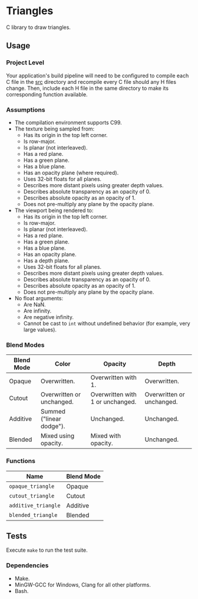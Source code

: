 # Triangles

C library to draw triangles.

## Usage

### Project Level

Your application's build pipeline will need to be configured to compile each C
file in the [src](./src) directory and recompile every C file should any H files
change.  Then, include each H file in the same directory to make its
corresponding function available.

### Assumptions

- The compilation environment supports C99.
- The texture being sampled from:
  - Has its origin in the top left corner.
  - Is row-major.
  - Is planar (not interleaved).
  - Has a red plane.
  - Has a green plane.
  - Has a blue plane.
  - Has an opacity plane (where required).
  - Uses 32-bit floats for all planes.
  - Describes more distant pixels using greater depth values.
  - Describes absolute transparency as an opacity of 0.
  - Describes absolute opacity as an opacity of 1.
  - Does not pre-multiply any plane by the opacity plane.
- The viewport being rendered to:
  - Has its origin in the top left corner.
  - Is row-major.
  - Is planar (not interleaved).
  - Has a red plane.
  - Has a green plane.
  - Has a blue plane.
  - Has an opacity plane.
  - Has a depth plane.
  - Uses 32-bit floats for all planes.
  - Describes more distant pixels using greater depth values.
  - Describes absolute transparency as an opacity of 0.
  - Describes absolute opacity as an opacity of 1.
  - Does not pre-multiply any plane by the opacity plane.
- No float arguments:
  - Are NaN.
  - Are infinity.
  - Are negative infinity.
  - Cannot be cast to `int` without undefined behavior (for example, very large
    values).

### Blend Modes

| Blend Mode | Color                                           | Opacity                          | Depth                     |
| ---------- | ----------------------------------------------- | -------------------------------- | ------------------------- |
| Opaque     | Overwritten.                                    | Overwritten with 1.              | Overwritten.              |
| Cutout     | Overwritten or unchanged.                       | Overwritten with 1 or unchanged. | Overwritten or unchanged. |
| Additive   | Summed ("linear dodge").                        | Unchanged.                       | Unchanged.                |
| Blended    | Mixed using opacity.                            | Mixed with opacity.              | Unchanged.                |

### Functions

| Name                | Blend Mode |
| ------------------- | ---------- |
| `opaque_triangle`   | Opaque     |
| `cutout_triangle`   | Cutout     |
| `additive_triangle` | Additive   |
| `blended_triangle`  | Blended    |

## Tests

Execute `make` to run the test suite.

### Dependencies

- Make.
- MinGW-GCC for Windows, Clang for all other platforms.
- Bash.
